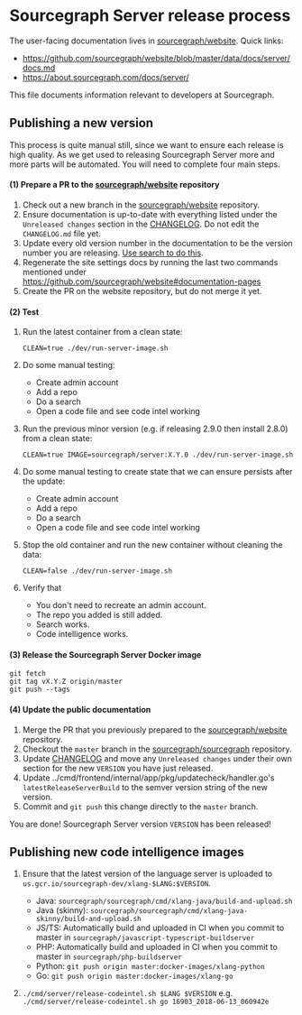 # Sourcegraph Server release process

The user-facing documentation lives in
[sourcegraph/website](https://github.com/sourcegraph/website). Quick links:

* https://github.com/sourcegraph/website/blob/master/data/docs/server/docs.md
* https://about.sourcegraph.com/docs/server/

This file documents information relevant to developers at Sourcegraph.

## Publishing a new version

This process is quite manual still, since we want to ensure each release is
high quality. As we get used to releasing Sourcegraph Server more and more
parts will be automated. You will need to complete four main steps.

#### (1) Prepare a PR to the [sourcegraph/website](https://github.com/sourcegraph/website) repository

1.  Check out a new branch in the [sourcegraph/website](https://github.com/sourcegraph/website) repository.
1.  Ensure documentation is up-to-date with everything listed under the `Unreleased changes` section in the [CHANGELOG](../../CHANGELOG.md). Do not edit the `CHANGELOG.md` file yet.
1.  Update every old version number in the documentation to be the version number you are releasing. [Use search to do this](https://sourcegraph.sgdev.org/search?q=repo:%5Egithub%5C.com/sourcegraph/website%24+server%5C:2).
1.  Regenerate the site settings docs by running the last two commands mentioned under https://github.com/sourcegraph/website#documentation-pages
1.  Create the PR on the website repository, but do not merge it yet.

#### (2) Test

1.  Run the latest container from a clean state:

    ```
    CLEAN=true ./dev/run-server-image.sh
    ```

1.  Do some manual testing:
    * Create admin account
    * Add a repo
    * Do a search
    * Open a code file and see code intel working
1.  Run the previous minor version (e.g. if releasing 2.9.0 then install 2.8.0) from a clean state:

    ```
    CLEAN=true IMAGE=sourcegraph/server:X.Y.0 ./dev/run-server-image.sh
    ```

1.  Do some manual testing to create state that we can ensure persists after the update:
    * Create admin account
    * Add a repo
    * Do a search
    * Open a code file and see code intel working
1.  Stop the old container and run the new container without cleaning the data:

    ```
    CLEAN=false ./dev/run-server-image.sh
    ```

1.  Verify that
    * You don't need to recreate an admin account.
    * The repo you added is still added.
    * Search works.
    * Code intelligence works.

#### (3) Release the Sourcegraph Server Docker image

```
git fetch
git tag vX.Y.Z origin/master
git push --tags
```

#### (4) Update the public documentation

1.  Merge the PR that you previously prepared to the [sourcegraph/website](https://github.com/sourcegraph/website) repository.
1.  Checkout the `master` branch in the [sourcegraph/sourcegraph](https://github.com/sourcegraph/sourcegraph) repository.
1.  Update [CHANGELOG](../../CHANGELOG.md) and move any `Unreleased changes` under their own section for the new `VERSION` you have just released.
1.  Update ../cmd/frontend/internal/app/pkg/updatecheck/handler.go's `latestReleaseServerBuild` to the
    semver version string of the new version.
1.  Commit and `git push` this change directly to the `master` branch.

You are done! Sourcegraph Server version `VERSION` has been released!

## Publishing new code intelligence images

1.  Ensure that the latest version of the language server is uploaded
    to `us.gcr.io/sourcegraph-dev/xlang-$LANG:$VERSION`.

    * Java: `sourcegraph/sourcegraph/cmd/xlang-java/build-and-upload.sh`
    * Java (skinny): `sourcegraph/sourcegraph/cmd/xlang-java-skinny/build-and-upload.sh`
    * JS/TS: Automatically build and uploaded in CI when you commit to master in `sourcegraph/javascript-typescript-buildserver`
    * PHP: Automatically build and uploaded in CI when you commit to master in `sourcegraph/php-buildserver`
    * Python: `git push origin master:docker-images/xlang-python`
    * Go: `git push origin master:docker-images/xlang-go`

1.  `./cmd/server/release-codeintel.sh $LANG $VERSION` e.g. `./cmd/server/release-codeintel.sh go 16903_2018-06-13_060942e`
